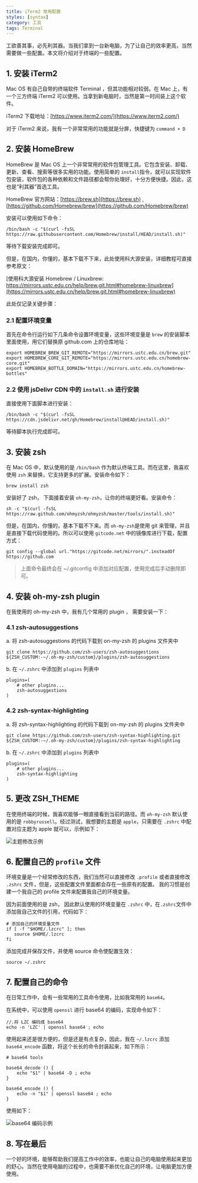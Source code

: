 ```yaml
---
title: iTerm2 常用配置
styles: [syntax]
category: 工具
tags: Terminal
---
```


工欲善其事，必先利其器。当我们拿到一台新电脑，为了让自己的效率更高，当然需要做一些配置。本文将介绍对于终端的一些配置。


## 1. 安装 iTerm2

Mac OS 有自己自带的终端软件 Terminal ，但其功能相对较弱。在 Mac 上，有一个三方终端 iTerm2 可以使用。当拿到新电脑时，当然是第一时间装上这个软件。

iTerm2 下载地址：[https://www.iterm2.com/](https://www.iterm2.com/)

对于 iTerm2 来说，我有一个非常常用的功能就是分屏，快捷键为 `command + D`



## 2. 安装 HomeBrew

HomeBrew 是 Mac OS 上一个非常常用的软件包管理工具。它包含安装、卸载、更新、查看、搜索等很多实用的功能。使用简单的 `install`指令，就可以实现软件包安装，软件包的各种依赖和文件路径都会帮你处理好，十分方便快捷。因此，这也是“利其器”首选工具。

HomeBrew 官方网站：[https://brew.sh](https://brew.sh) , [https://github.com/Homebrew/brew](https://github.com/Homebrew/brew)

安装可以使用如下命令：

```shell
/bin/bash -c "$(curl -fsSL https://raw.githubusercontent.com/Homebrew/install/HEAD/install.sh)"
```

等待下载安装完成即可。

但是，在国内，你懂的，基本下载不下来，此处使用科大源安装，详细教程可直接参考原文：

[使用科大源安装 Homebrew / Linuxbrew: https://mirrors.ustc.edu.cn/help/brew.git.html#homebrew-linuxbrew](https://mirrors.ustc.edu.cn/help/brew.git.html#homebrew-linuxbrew)

此处仅记录关键步骤：

### 2.1 配置环境变量

首先在命令行运行如下几条命令设置环境变量，这些环境变量是 `brew` 的安装脚本里面使用，用它们替换原 github.com 上的仓库地址：

```shell
export HOMEBREW_BREW_GIT_REMOTE="https://mirrors.ustc.edu.cn/brew.git"
export HOMEBREW_CORE_GIT_REMOTE="https://mirrors.ustc.edu.cn/homebrew-core.git"
export HOMEBREW_BOTTLE_DOMAIN="https://mirrors.ustc.edu.cn/homebrew-bottles"
```

### 2.2 使用  jsDelivr CDN 中的 `install.sh` 进行安装

 直接使用下面脚本进行安装：

```shell 
/bin/bash -c "$(curl -fsSL https://cdn.jsdelivr.net/gh/Homebrew/install@HEAD/install.sh)"
```

等待脚本执行完成即可。



## 3. 安装 zsh

在 Mac OS 中，默认使用的是 `/bin/bash` 作为默认终端工具。而在这里，我喜欢使用 `zsh` 来替换，它支持更多的扩展。安装命令如下： 

```shell
brew install zsh	
```

安装好了 zsh， 下面接着安装 `oh-my-zsh`，让你的终端更好看。安装命令：

```shell
sh -c "$(curl -fsSL https://raw.github.com/ohmyzsh/ohmyzsh/master/tools/install.sh)"
```

但是，在国内，你懂的，基本下载不下来。而 `oh-my-zsh`是使用 git 来管理，并且是直接下载代码使用的。所以可以使用 `gitcode.net` 中的镜像库进行下载，配置方式：

```
git config --global url."https://gitcode.net/mirrors/".insteadOf https://github.com
```

> 上面命令最终会在 ~/.gitconfig 中添加对应配置，使用完成后手动删除即可。



## 4. 安装 oh-my-zsh plugin 

在我使用的 oh-my-zsh 中，我有几个常用的 plugin ， 需要安装一下：

### 4.1 zsh-autosuggestions

a. 将 zsh-autosuggestions 的代码下载到 on-my-zsh 的 plugins 文件夹中

```shell
git clone https://github.com/zsh-users/zsh-autosuggestions ${ZSH_CUSTOM:-~/.oh-my-zsh/custom}/plugins/zsh-autosuggestions
```

b. 在 `~/.zshrc` 中添加到 `plugins` 列表中

```
plugins=( 
    # other plugins...
    zsh-autosuggestions
)
```



### 4.2 zsh-syntax-highlighting

a. 将 zsh-syntax-highlighting 的代码下载到 on-my-zsh 的 plugins 文件夹中

```shell
git clone https://github.com/zsh-users/zsh-syntax-highlighting.git ${ZSH_CUSTOM:-~/.oh-my-zsh/custom}/plugins/zsh-syntax-highlighting
```

b. 在 `~/.zshrc` 中添加到 `plugins` 列表中

```
plugins=( 
    # other plugins...
    zsh-syntax-highlighting
)
```



## 5. 更改 ZSH_THEME

在使用终端的时候，我喜欢能够一眼直接看到当前的路径。而 `oh-my-zsh` 默认使用的是 `robbyrussell`。经过测试，我想要的主题是 `apple`，只需要在 `.zshrc` 中配置对应主题为 apple 就可以，示例如下：

![主题修改示例](https://img-blog.csdnimg.cn/cdf5701da677489d8effbe2a15b8b9fb.png)



## 6. 配置自己的 `profile` 文件

环境变量是一个经常修改的东西，我们当然可以直接修改 `.profile` 或者直接修改 `.zshrc` 文件，但是，这些配置文件里面都会存在一些原有的配置。 我的习惯是创建一个我自己的 profile 文件来配置我自己的环境变量。

因为前面使用的是 zsh， 因此默认使用的环境变量在 `.zshrc` 中，在`.zshrc`文件中添加我自己文件的引用，代码如下： 

```shell
# 添加自己的环境变量文件
if [ -f "$HOME/.lzcrc" ]; then
   source $HOME/.lzcrc
fi
```

添加完成并保存文件，并使用 source 命令使配置生效：

```shell
source ~/.zshrc
```



## 7. 配置自己的命令

在日常工作中，会有一些常用的工具命令使用，比如我常用的 `base64`。

在系统中，可以使用 `openssl` 进行 base64 的编码，实现命令如下：

```shell
//.将 LZC 编码成 base64
echo -n 'LZC' | openssl base64 ; echo
```

使用起来还是很方便的，但是还是有点复杂，因此，我在 `~/.lzcrc` 添加 `base64_encode` 函数，将这个长长的命令封装起来，如下所示：

```shell
# base64 tools

base64_decode () {
	echo "$1" | base64 -D ; echo
}

base64_encode () {
	echo -n "$1" | openssl base64 ; echo
}
```

使用如下：

![base64 编码示例](https://img-blog.csdnimg.cn/7000c6905d684d48baf6de60afb5a97e.png)



## 8. 写在最后

一个好的环境，能够帮助我们提高工作中的效率，也能让自己的电脑使用起来更加的舒心。当然在使用电脑的过程中，也需要不断优化自己的环境，让电脑更加方便使用。

